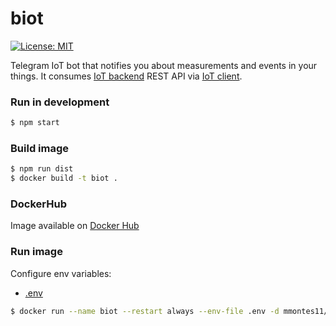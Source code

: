 # biot
[![License: MIT](https://img.shields.io/badge/License-MIT-yellow.svg)](https://opensource.org/licenses/MIT)

Telegram IoT bot that notifies you about measurements and events in your things. It consumes [IoT backend](https://github.com/mmontes11/iot-backend) REST API via [IoT client](https://github.com/mmontes11/iot_client).

### Run in development
```bash
$ npm start
```
### Build image
```bash
$ npm run dist
$ docker build -t biot .
```
### DockerHub
Image available on [Docker Hub](https://hub.docker.com/r/mmontes11/biot/)

### Run image

Configure env variables:
* [.env](https://github.com/mmontes11/biot/blob/develop/.env)

```bash
$ docker run --name biot --restart always --env-file .env -d mmontes11/biot
```
